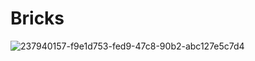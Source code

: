 # Bricks
![237940157-f9e1d753-fed9-47c8-90b2-abc127e5c7d4](https://github.com/aniramskaya/bricks/assets/108326429/6688c16f-d99a-4f43-9c14-5f0fc5a13e78)



